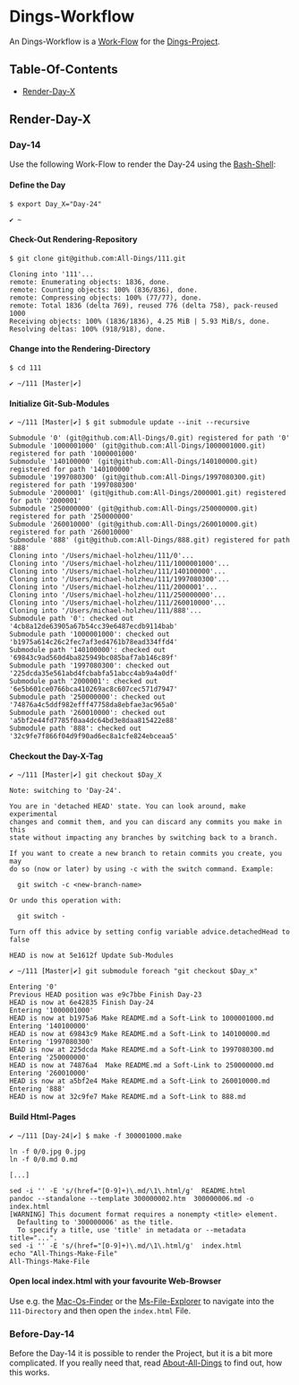 # Dings-Workflow

An Dings-Workflow is a [Work-Flow](120000002.md) for the [Dings-Project](300000006.md).

## Table-Of-Contents

- [Render-Day-X](#1000)

## Render-Day-X <a id="1000"/>

### Day-14 <a id="1002"/>

Use the following Work-Flow to render the Day-24 using the [Bash-Shell](9000142.md):

#### Define the Day

```console
$ export Day_X="Day-24"
```
```
✔ ~ 
```

#### Check-Out Rendering-Repository

```console
$ git clone git@github.com:All-Dings/111.git
```
```
Cloning into '111'...
remote: Enumerating objects: 1836, done.
remote: Counting objects: 100% (836/836), done.
remote: Compressing objects: 100% (77/77), done.
remote: Total 1836 (delta 769), reused 776 (delta 758), pack-reused 1000
Receiving objects: 100% (1836/1836), 4.25 MiB | 5.93 MiB/s, done.
Resolving deltas: 100% (918/918), done.
```

#### Change into the Rendering-Directory

```console
$ cd 111
```
```
✔ ~/111 [Master|✔]
```
#### Initialize Git-Sub-Modules

```console
✔ ~/111 [Master|✔] $ git submodule update --init --recursive 
```
```
Submodule '0' (git@github.com:All-Dings/0.git) registered for path '0'
Submodule '1000001000' (git@github.com:All-Dings/1000001000.git) registered for path '1000001000'
Submodule '140100000' (git@github.com:All-Dings/140100000.git) registered for path '140100000'
Submodule '1997080300' (git@github.com:All-Dings/1997080300.git) registered for path '1997080300'
Submodule '2000001' (git@github.com:All-Dings/2000001.git) registered for path '2000001'
Submodule '250000000' (git@github.com:All-Dings/250000000.git) registered for path '250000000'
Submodule '260010000' (git@github.com:All-Dings/260010000.git) registered for path '260010000'
Submodule '888' (git@github.com:All-Dings/888.git) registered for path '888'
Cloning into '/Users/michael-holzheu/111/0'...
Cloning into '/Users/michael-holzheu/111/1000001000'...
Cloning into '/Users/michael-holzheu/111/140100000'...
Cloning into '/Users/michael-holzheu/111/1997080300'...
Cloning into '/Users/michael-holzheu/111/2000001'...
Cloning into '/Users/michael-holzheu/111/250000000'...
Cloning into '/Users/michael-holzheu/111/260010000'...
Cloning into '/Users/michael-holzheu/111/888'...
Submodule path '0': checked out '4cb8a12de63905a67b54cc39e6487ecdb9114bab'
Submodule path '1000001000': checked out 'b1975a614c26c2fec7af3ed4761b78ead334ffd4'
Submodule path '140100000': checked out '69843c9ad560d4ba825949bc085baf7ab146c89f'
Submodule path '1997080300': checked out '225dcda35e561abd4fcbabfa51abcc4ab9a4a0df'
Submodule path '2000001': checked out '6e5b601ce0766bca410269ac8c607cec571d7947'
Submodule path '250000000': checked out '74876a4c5ddf982efff47758da8ebfae3ac965a0'
Submodule path '260010000': checked out 'a5bf2e44fd7785f0aa4dc64bd3e8daa815422e88'
Submodule path '888': checked out '32c9fe7f866f04d9f90ad6ec8a1cfe824ebceaa5'
```

#### Checkout the Day-X-Tag

```console
✔ ~/111 [Master|✔] git checkout $Day_X
```
```
Note: switching to 'Day-24'.

You are in 'detached HEAD' state. You can look around, make experimental
changes and commit them, and you can discard any commits you make in this
state without impacting any branches by switching back to a branch.

If you want to create a new branch to retain commits you create, you may
do so (now or later) by using -c with the switch command. Example:

  git switch -c <new-branch-name>

Or undo this operation with:

  git switch -

Turn off this advice by setting config variable advice.detachedHead to false

HEAD is now at 5e1612f Update Sub-Modules
```

```console
✔ ~/111 [Master|✔] git submodule foreach "git checkout $Day_x"
```

```
Entering '0'
Previous HEAD position was e9c7bbe Finish Day-23
HEAD is now at 6e42835 Finish Day-24
Entering '1000001000'
HEAD is now at b1975a6 Make README.md a Soft-Link to 1000001000.md
Entering '140100000'
HEAD is now at 69843c9 Make README.md a Soft-Link to 140100000.md
Entering '1997080300'
HEAD is now at 225dcda Make README.md a Soft-Link to 1997080300.md
Entering '250000000'
HEAD is now at 74876a4  Make README.md a Soft-Link to 250000000.md
Entering '260010000'
HEAD is now at a5bf2e4 Make README.md a Soft-Link to 260010000.md
Entering '888'
HEAD is now at 32c9fe7 Make README.md a Soft-Link to 888.md
```

#### Build Html-Pages

```console
✔ ~/111 [Day-24|✔] $ make -f 300001000.make
```
```
ln -f 0/0.jpg 0.jpg
ln -f 0/0.md 0.md

[...]

sed -i '' -E 's/(href="[0-9]+)\.md/\1\.html/g'  README.html
pandoc --standalone --template 300000002.htm  300000006.md -o  index.html
[WARNING] This document format requires a nonempty <title> element.
  Defaulting to '300000006' as the title.
  To specify a title, use 'title' in metadata or --metadata title="...".
sed -i '' -E 's/(href="[0-9]+)\.md/\1\.html/g'  index.html
echo "All-Things-Make-File"
All-Things-Make-File
```

#### Open local index.html with your favourite Web-Browser

Use e.g. the [Mac-Os-Finder](9000144.md) or the [Ms-File-Explorer](9000145.md) to navigate into the `111-Directory` and then open the `index.html` File.

### Before-Day-14 <a id="1001"/>

Before the Day-14 it is possible to render the Project, but it is a bit more complicated. If you really need that, read [About-All-Dings](23.md#2300) to find out, how this works.
